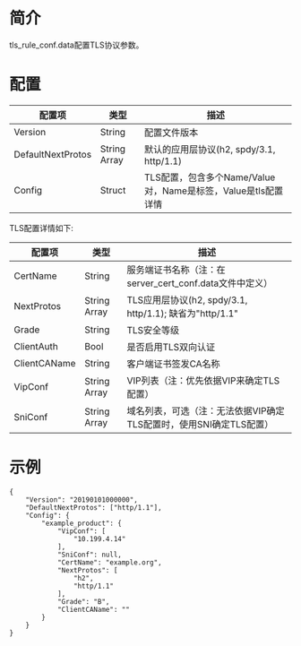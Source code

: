 # 简介

tls_rule_conf.data配置TLS协议参数。

# 配置

| 配置项            | 类型         | 描述                                                          |
| ----------------- | ------------ | ------------------------------------------------------------- |
| Version           | String       | 配置文件版本                                                  |
| DefaultNextProtos | String Array | 默认的应用层协议(h2, spdy/3.1, http/1.1)                      |
| Config            | Struct       | TLS配置，包含多个Name/Value对，Name是标签，Value是tls配置详情 |

TLS配置详情如下: 

| 配置项       | 类型         | 描述                                                                     |
| ------------ | ------------ | ------------------------------------------------------------------------ |
| CertName     | String       | 服务端证书名称（注：在server_cert_conf.data文件中定义）                  |
| NextProtos   | String Array | TLS应用层协议(h2, spdy/3.1, http/1.1); 缺省为"http/1.1"                  |
| Grade        | String       | TLS安全等级                                                              |
| ClientAuth   | Bool         | 是否启用TLS双向认证                                                      |
| ClientCAName | String       | 客户端证书签发CA名称                                                     |
| VipConf      | String Array | VIP列表（注：优先依据VIP来确定TLS配置）                                  |
| SniConf      | String Array | 域名列表，可选（注：无法依据VIP确定TLS配置时，使用SNI确定TLS配置）       |

# 示例

```
{
    "Version": "20190101000000",
    "DefaultNextProtos": ["http/1.1"],
    "Config": {
        "example_product": {
            "VipConf": [
                "10.199.4.14"
            ],
            "SniConf": null,
            "CertName": "example.org",
            "NextProtos": [
                "h2",
                "http/1.1"
            ],
            "Grade": "B",
            "ClientCAName": ""
        }
    }
}
```
